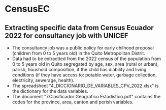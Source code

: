 # CensusEC

## Extracting specific data from Census Ecuador 2022 for consultancy job with UNICEF

* The consultancy job was a public policy for early chilhood proposal (children from 0 to 5 years old) in the Quito Metropolitan Distrit.
* Data had to be extractted from the 2022 census of the population from 0 to 5 years old in Quito segregated by age, sex, area (rural or urban), parish, houshold composition, if the child has diability and living conditions (if they have access to: potable water, garbage collection, electricity, sewerage, health).
* The spreadsheet "4_DICCIONARIO_DE_VARIABLES_CPV_2022.xlsx" is the dictionary for the data variables.
* The document "7.Clasificador Geografico Estadistico.pdf" contains the codes for the province, area, canton and perish variables.
